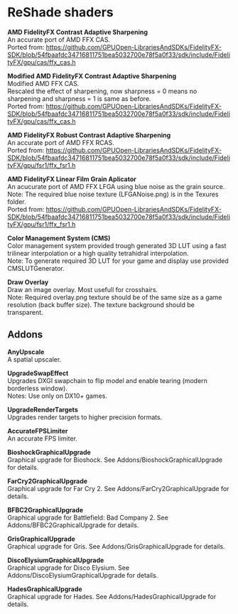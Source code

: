 # ReShade shaders
 
**AMD FidelityFX Contrast Adaptive Sharpening**  
An accurate port of AMD FFX CAS.  
Ported from: https://github.com/GPUOpen-LibrariesAndSDKs/FidelityFX-SDK/blob/54fbaafdc34716811751bea5032700e78f5a0f33/sdk/include/FidelityFX/gpu/cas/ffx_cas.h

**Modified AMD FidelityFX Contrast Adaptive Sharpening**  
Modified AMD FFX CAS.  
Rescaled the effect of sharpening, now sharpness = 0 means no sharpening and sharpness = 1 is same as before.  
Ported from: https://github.com/GPUOpen-LibrariesAndSDKs/FidelityFX-SDK/blob/54fbaafdc34716811751bea5032700e78f5a0f33/sdk/include/FidelityFX/gpu/cas/ffx_cas.h

**AMD FidelityFX Robust Contrast Adaptive Sharpening**  
An accurate port of AMD FFX RCAS.  
Ported from: https://github.com/GPUOpen-LibrariesAndSDKs/FidelityFX-SDK/blob/54fbaafdc34716811751bea5032700e78f5a0f33/sdk/include/FidelityFX/gpu/fsr1/ffx_fsr1.h

**AMD FidelityFX Linear Film Grain Aplicator**  
An acucurate port of AMD FFX LFGA using blue noise as the grain source.  
Note: The required blue noise texture (LFGANoise.png) is in the Texures folder.  
Ported from: https://github.com/GPUOpen-LibrariesAndSDKs/FidelityFX-SDK/blob/54fbaafdc34716811751bea5032700e78f5a0f33/sdk/include/FidelityFX/gpu/fsr1/ffx_fsr1.h

**Color Management System (CMS)**  
Color management system provided trough generated 3D LUT using a fast trilinear interpolation or a high quality tetrahidral interpolation.  
Note: To generate required 3D LUT for your game and display use provided CMSLUTGenerator.

**Draw Overlay**  
Draw an image overlay. Most usefull for crosshairs.  
Note: Required overlay.png texture should be of the same size as a game resolution (back buffer size). The texture background should be transparent.

## Addons

**AnyUpscale**  
A spatial upscaler.

**UpgradeSwapEffect**  
Upgrades DXGI swapchain to flip model and enable tearing (modern borderless window).  
Notes: Use only on DX10+ games.

**UpgradeRenderTargets**  
Upgrades render targets to higher precision formats.

**AccurateFPSLimiter**  
An accurate FPS limiter.

**BioshockGraphicalUpgrade**  
Graphical upgrade for Bioshock. See Addons/BioshockGraphicalUpgrade for details.

**FarCry2GraphicalUpgrade**  
Graphical upgrade for Far Cry 2. See Addons/FarCry2GraphicalUpgrade for details.

**BFBC2GraphicalUpgrade**  
Graphical upgrade for Battlefield: Bad Company 2. See Addons/BFBC2GraphicalUpgrade for details.

**GrisGraphicalUpgrade**  
Graphical upgrade for Gris. See Addons/GrisGraphicalUpgrade for details.

**DiscoElysiumGraphicalUpgrade**  
Graphical upgrade for Disco Elysium. See Addons/DiscoElysiumGraphicalUpgrade for details.

**HadesGraphicalUpgrade**  
Graphical upgrade for Hades. See Addons/HadesGraphicalUpgrade for details.